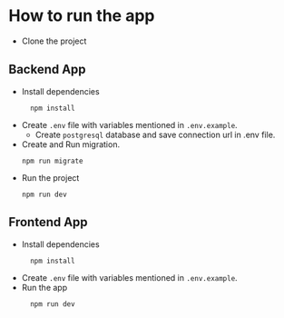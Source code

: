 # How to run the app

- Clone the project
## Backend App

- Install dependencies
  ```
    npm install
  ```
- Create `.env` file with variables mentioned in `.env.example`.
  - Create `postgresql` database and save connection url in .env file.
- Create and Run migration.
  ```
  npm run migrate
  ```
- Run the project
  ```
  npm run dev
  ```
## Frontend App

- Install dependencies
  ```
    npm install
  ```
- Create `.env` file with variables mentioned in `.env.example`.
- Run the app
  ```
    npm run dev
  ```
